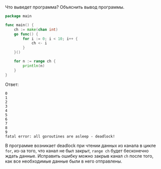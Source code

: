 Что выведет программа? Объяснить вывод программы.

```go
package main

func main() {
	ch := make(chan int)
	go func() {
		for i := 0; i < 10; i++ {
			ch <- i
		}
	}()

	for n := range ch {
		println(n)
	}
}
```

Ответ:
```
0
1
2
3
4
5
6
7
8
9
fatal error: all goroutines are asleep - deadlock!
```

В программе возникает deadlock при чтении данных из канала в цикле `for`, из-за того, что канал не был закрыт, `range ch` будет бесконечно ждать данные. Исправить ошибку можно закрыв канал `ch` после того, как все необходимые данные были в него отправлены.